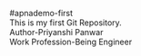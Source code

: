 #apnademo-first
<br>
This is my first Git Repository.
<br>
Author-Priyanshi Panwar
<br>
Work Profession-Being Engineer
